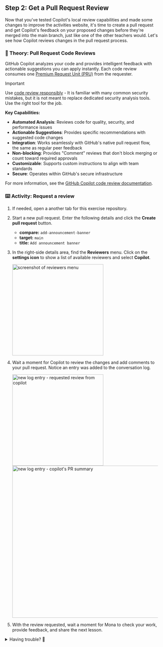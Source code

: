 ## Step 2: Get a Pull Request Review

Now that you've tested Copilot's local review capabilities and made some changes to improve the activities website, it's time to create a pull request and get Copilot's feedback on your proposed changes before they're merged into the main branch, just like one of the other teachers would. Let's see how Copilot reviews changes in the pull request process.

### 📖 Theory: Pull Request Code Reviews

GitHub Copilot analyzes your code and provides intelligent feedback with actionable suggestions you can apply instantly. Each code review consumes one [Premium Request Unit (PRU)](https://docs.github.com/en/copilot/concepts/billing/copilot-requests) from the requester.

> [!IMPORTANT]
> Use [code review responsibly](https://docs.github.com/en/copilot/responsible-use/code-review) - It is familiar with many common security mistakes, but it is not meant to replace dedicated security analysis tools. Use the right tool for the job.

**Key Capabilities:**

- **Automated Analysis**: Reviews code for quality, security, and performance issues
- **Actionable Suggestions**: Provides specific recommendations with suggested code changes
- **Integration**: Works seamlessly with GitHub's native pull request flow, the same as regular peer feedback
- **Non-blocking**: Provides "Comment" reviews that don't block merging or count toward required approvals
- **Customizable**: Supports custom instructions to align with team standards
- **Secure**: Operates within GitHub's secure infrastructure

For more information, see the [GitHub Copilot code review documentation](https://docs.github.com/en/copilot/how-tos/use-copilot-agents/request-a-code-review).

### ⌨️ Activity: Request a review

1. If needed, open a another tab for this exercise repository.

1. Start a new pull request. Enter the following details and click the **Create pull request** button.

   - **compare:** `add-announcement-banner`
   - **target:** `main`
   - **title:** `Add announcement banner`

1. In the right-side details area, find the **Reviewers** menu. Click on the **settings icon** to show a list of available reviewers and select **Copilot**.

   <img width="300" alt="screenshot of reviewers menu" src="https://github.com/user-attachments/assets/0f9f2e86-51b7-4542-82a1-afb6a22ab3ca"/>

1. Wait a moment for Copilot to review the changes and add comments to your pull request. Notice an entry was added to the conversation log.

   <img width="300" alt="new log entry - requested review from copilot" src="https://github.com/user-attachments/assets/3e522bda-e68e-4469-93f4-a7ad103cca97"/>

   <img width="500" alt="new log entry - copilot's PR summary" src="https://github.com/user-attachments/assets/0a870950-560e-4df8-80d5-2b93f1be99ab"/>

1. With the review requested, wait a moment for Mona to check your work, provide feedback, and share the next lesson.

<details>
<summary>Having trouble? 🤷</summary><br/>

- If Copilot doesn't appear in the reviewers list, ensure your repository has Copilot enabled
- If Copilot doesn't appear in the reviewers list, check your subscription plan. It is not available for free tier.
- Sometimes reviews take a minute or two to complete.

</details>
